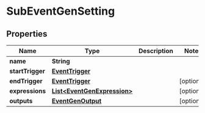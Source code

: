 

# SubEventGenSetting


## Properties

| Name | Type | Description | Notes |
|------------ | ------------- | ------------- | -------------|
|**name** | **String** |  |  |
|**startTrigger** | [**EventTrigger**](EventTrigger.md) |  |  |
|**endTrigger** | [**EventTrigger**](EventTrigger.md) |  |  [optional] |
|**expressions** | [**List&lt;EventGenExpression&gt;**](EventGenExpression.md) |  |  [optional] |
|**outputs** | [**EventGenOutput**](EventGenOutput.md) |  |  [optional] |




